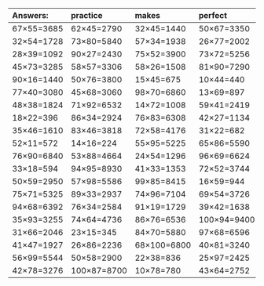 | Answers: | practice | makes | perfect | ! |
| :--- | :--- | :--- | :--- | :--- |
| 67×55=3685 | 62×45=2790 | 32×45=1440 | 50×67=3350 | 43×92=3956 | 
| 32×54=1728 | 73×80=5840 | 57×34=1938 | 26×77=2002 | 97×24=2328 | 
| 28×39=1092 | 90×27=2430 | 75×52=3900 | 73×72=5256 | 43×28=1204 | 
| 45×73=3285 | 58×57=3306 | 58×26=1508 | 81×90=7290 | 86×23=1978 | 
| 90×16=1440 | 50×76=3800 | 15×45=675 | 10×44=440 | 26×56=1456 | 
| 77×40=3080 | 45×68=3060 | 98×70=6860 | 13×69=897 | 89×17=1513 | 
| 48×38=1824 | 71×92=6532 | 14×72=1008 | 59×41=2419 | 46×34=1564 | 
| 18×22=396 | 86×34=2924 | 76×83=6308 | 42×27=1134 | 71×11=781 | 
| 35×46=1610 | 83×46=3818 | 72×58=4176 | 31×22=682 | 15×15=225 | 
| 52×11=572 | 14×16=224 | 55×95=5225 | 65×86=5590 | 33×72=2376 | 
| 76×90=6840 | 53×88=4664 | 24×54=1296 | 96×69=6624 | 71×100=7100 | 
| 33×18=594 | 94×95=8930 | 41×33=1353 | 72×52=3744 | 14×31=434 | 
| 50×59=2950 | 57×98=5586 | 99×85=8415 | 16×59=944 | 13×58=754 | 
| 75×71=5325 | 89×33=2937 | 74×96=7104 | 69×54=3726 | 12×67=804 | 
| 94×68=6392 | 76×34=2584 | 91×19=1729 | 39×42=1638 | 72×69=4968 | 
| 35×93=3255 | 74×64=4736 | 86×76=6536 | 100×94=9400 | 89×46=4094 | 
| 31×66=2046 | 23×15=345 | 84×70=5880 | 97×68=6596 | 37×71=2627 | 
| 41×47=1927 | 26×86=2236 | 68×100=6800 | 40×81=3240 | 41×99=4059 | 
| 56×99=5544 | 50×58=2900 | 22×38=836 | 25×97=2425 | 11×73=803 | 
| 42×78=3276 | 100×87=8700 | 10×78=780 | 43×64=2752 | 64×27=1728 | 
